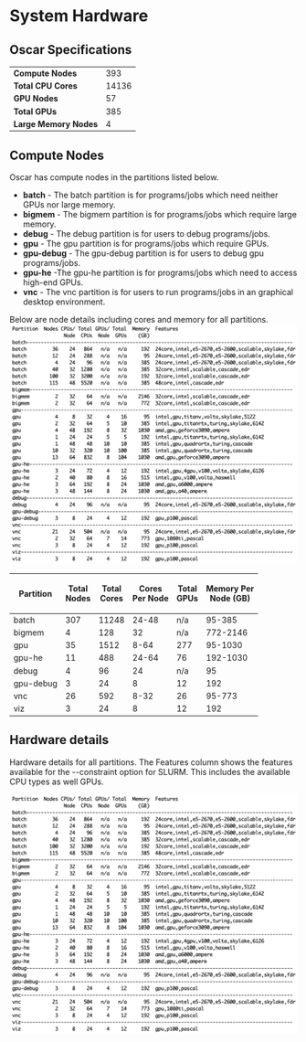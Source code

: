 # System Hardware

## Oscar Specifications

|                        |       |
| ---------------------- | ----- |
| **Compute Nodes**      | 393   |
| **Total CPU Cores**    | 14136 |
| **GPU Nodes**          | 57    |
| **Total GPUs**         | 385   |
| **Large Memory Nodes** | 4     |

## Compute Nodes

Oscar has compute nodes in the partitions listed below.

* **batch** - The batch partition is for programs/jobs which need neither GPUs nor large memory.
* **bigmem** - The bigmem partition is for programs/jobs which require large memory.&#x20;
* **debug** - The debug partition is for users to debug programs/jobs.
* **gpu** - The gpu partition is for programs/jobs which require GPUs.
* **gpu-debug** - The gpu-debug partition is for users to debug gpu programs/jobs.&#x20;
* **gpu-he** -The gpu-he partition is for programs/jobs which need to access high-end GPUs.&#x20;
* **vnc** - The vnc partition is for users to run programs/jobs in an graphical desktop environment.&#x20;

Below are node details including cores and memory for all partitions.![](.gitbook/assets/feat66.png)

| **Partition** | <p><strong>Total</strong><br><strong>Nodes</strong></p> | <p><strong>Total</strong><br><strong>Cores</strong></p> | <p><strong>Cores</strong><br><strong>Per Node</strong></p> | <p><strong>Total</strong><br><strong>GPUs</strong></p> | <p><strong>Memory Per</strong><br><strong>Node (GB)</strong></p> |
| ------------- | ------------------------------------------------------- | ------------------------------------------------------- | ---------------------------------------------------------- | ------------------------------------------------------ | ---------------------------------------------------------------- |
| batch         | 307                                                     | 11248                                                   | 24-48                                                      | n/a                                                    | 95-385                                                           |
| bigmem        | 4                                                       | 128                                                     | 32                                                         | n/a                                                    | 772-2146                                                         |
| gpu           | 35                                                      | 1512                                                    | 8-64                                                       | 277                                                    | 95-1030                                                          |
| gpu-he        | 11                                                      | 488                                                     | 24-64                                                      | 76                                                     | 192-1030                                                         |
| debug         | 4                                                       | 96                                                      | 24                                                         | n/a                                                    | 95                                                               |
| gpu-debug     | 3                                                       | 24                                                      | 8                                                          | 12                                                     | 192                                                              |
| vnc           | 26                                                      | 592                                                     | 8-32                                                       | 26                                                     | 95-773                                                           |
| viz           | 3                                                       | 24                                                      | 8                                                          | 12                                                     | 192                                                              |

## Hardware details

Hardware details for all partitions. The Features column shows the features available for the --constraint option for SLURM. This includes the available CPU types as well GPUs.

![](<.gitbook/assets/feat66 (1).png>)
